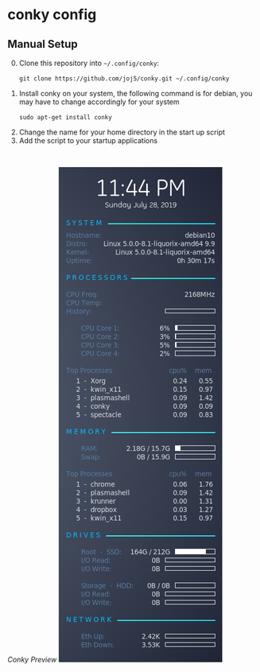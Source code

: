 # conky config
## Manual Setup

0. Clone this repository into `~/.config/conky`:
    ```
    git clone https://github.com/joj5/conky.git ~/.config/conky
    ```
1. Install conky on your system, the following command is for debian, you may have to change accordingly for your system
    ```
    sudo apt-get install conky
    ```
2. Change the name for your home directory in the start up script
3. Add the script to your startup applications

<br>

*Conky Preview*
![conky preview](./screenshots/conky.png?raw=true)
